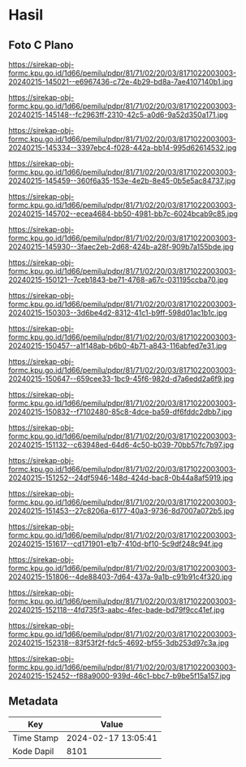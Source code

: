 # Hasil

## Foto C Plano

https://sirekap-obj-formc.kpu.go.id/1d66/pemilu/pdpr/81/71/02/20/03/8171022003003-20240215-145021--e6967436-c72e-4b29-bd8a-7ae4107140b1.jpg

https://sirekap-obj-formc.kpu.go.id/1d66/pemilu/pdpr/81/71/02/20/03/8171022003003-20240215-145148--fc2963ff-2310-42c5-a0d6-9a52d350a171.jpg

https://sirekap-obj-formc.kpu.go.id/1d66/pemilu/pdpr/81/71/02/20/03/8171022003003-20240215-145334--3397ebc4-f028-442a-bb14-995d62614532.jpg

https://sirekap-obj-formc.kpu.go.id/1d66/pemilu/pdpr/81/71/02/20/03/8171022003003-20240215-145459--360f6a35-153e-4e2b-8e45-0b5e5ac84737.jpg

https://sirekap-obj-formc.kpu.go.id/1d66/pemilu/pdpr/81/71/02/20/03/8171022003003-20240215-145702--ecea4684-bb50-4981-bb7c-6024bcab9c85.jpg

https://sirekap-obj-formc.kpu.go.id/1d66/pemilu/pdpr/81/71/02/20/03/8171022003003-20240215-145930--3faec2eb-2d68-424b-a28f-909b7a155bde.jpg

https://sirekap-obj-formc.kpu.go.id/1d66/pemilu/pdpr/81/71/02/20/03/8171022003003-20240215-150121--7ceb1843-be71-4768-a67c-031195ccba70.jpg

https://sirekap-obj-formc.kpu.go.id/1d66/pemilu/pdpr/81/71/02/20/03/8171022003003-20240215-150303--3d6be4d2-8312-41c1-b9ff-598d01ac1b1c.jpg

https://sirekap-obj-formc.kpu.go.id/1d66/pemilu/pdpr/81/71/02/20/03/8171022003003-20240215-150457--a1f148ab-b6b0-4b71-a843-116abfed7e31.jpg

https://sirekap-obj-formc.kpu.go.id/1d66/pemilu/pdpr/81/71/02/20/03/8171022003003-20240215-150647--659cee33-1bc9-45f6-982d-d7a6edd2a6f9.jpg

https://sirekap-obj-formc.kpu.go.id/1d66/pemilu/pdpr/81/71/02/20/03/8171022003003-20240215-150832--f7102480-85c8-4dce-ba59-df6fddc2dbb7.jpg

https://sirekap-obj-formc.kpu.go.id/1d66/pemilu/pdpr/81/71/02/20/03/8171022003003-20240215-151132--c63948ed-64d6-4c50-b039-70bb57fc7b97.jpg

https://sirekap-obj-formc.kpu.go.id/1d66/pemilu/pdpr/81/71/02/20/03/8171022003003-20240215-151252--24df5946-148d-424d-bac8-0b44a8af5919.jpg

https://sirekap-obj-formc.kpu.go.id/1d66/pemilu/pdpr/81/71/02/20/03/8171022003003-20240215-151453--27c8206a-6177-40a3-9736-8d7007a072b5.jpg

https://sirekap-obj-formc.kpu.go.id/1d66/pemilu/pdpr/81/71/02/20/03/8171022003003-20240215-151617--cd171901-e1b7-410d-bf10-5c9df248c94f.jpg

https://sirekap-obj-formc.kpu.go.id/1d66/pemilu/pdpr/81/71/02/20/03/8171022003003-20240215-151806--4de88403-7d64-437a-9a1b-c91b91c4f320.jpg

https://sirekap-obj-formc.kpu.go.id/1d66/pemilu/pdpr/81/71/02/20/03/8171022003003-20240215-152118--4fd735f3-aabc-4fec-bade-bd79f9cc41ef.jpg

https://sirekap-obj-formc.kpu.go.id/1d66/pemilu/pdpr/81/71/02/20/03/8171022003003-20240215-152318--83f53f2f-fdc5-4692-bf55-3db253d97c3a.jpg

https://sirekap-obj-formc.kpu.go.id/1d66/pemilu/pdpr/81/71/02/20/03/8171022003003-20240215-152452--f88a9000-939d-46c1-bbc7-b9be5f15a157.jpg


## Metadata

| Key        | Value               |
| ---------- | ------------------- |
| Time Stamp | 2024-02-17 13:05:41 |
| Kode Dapil | 8101                |



